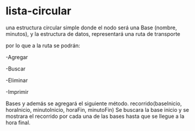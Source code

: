 # lista-circular
una estructura circular simple donde el nodo será una Base (nombre, minutos), y la estructura de datos, representará una ruta de transporte

por lo que a la ruta se podrán:

-Agregar

-Buscar

-Eliminar

-Imprimir

Bases y además se agregará el siguiente método.
recorrido(baseInicio, horaInicio, minutoInicio, horaFin, minutoFin)
Se buscara la base inicio y se mostrara el recorrido por cada una de las bases hasta que se llegue a la hora final.
